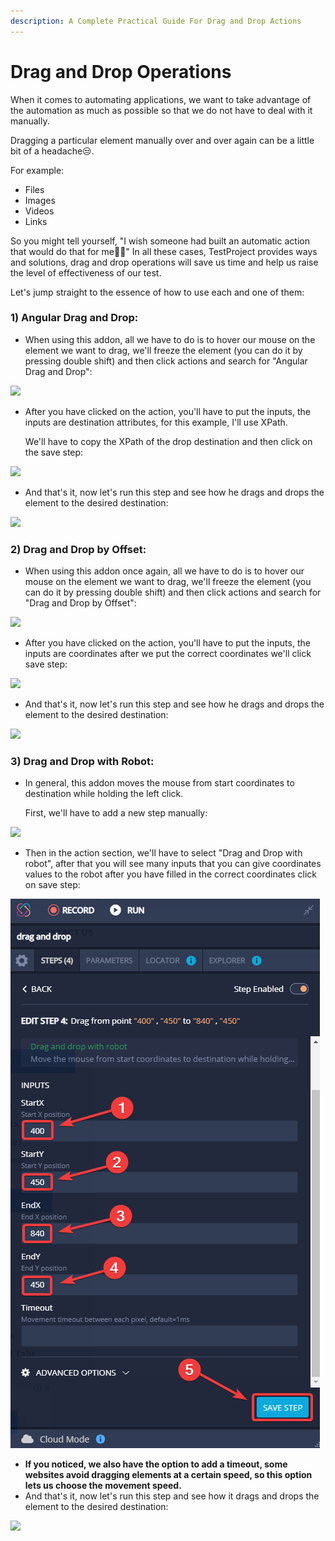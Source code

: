 ```yaml
---
description: A Complete Practical Guide For Drag and Drop Actions
---
```


# Drag and Drop Operations

When it comes to automating applications, we want to take advantage of the automation as much as possible so that we do not have to deal with it manually.

Dragging a particular element manually over and over again can be a little bit of a headache😒.

For example:

* Files
* Images
* Videos
* Links

So you might tell yourself, "I wish someone had built an automatic action that would do that for me🤦‍♂️" In all these cases, TestProject provides ways and solutions, drag and drop operations will save us time and help us raise the level of effectiveness of our test.

Let's jump straight to the essence of how to use each and one of them:

### **1) Angular Drag and Drop:** <a href="#h_6aef82caf4" id="h_6aef82caf4"></a>

* When using this addon, all we have to do is to hover our mouse on the element we want to drag, we'll freeze the element (you can do it by pressing double shift) and then click actions and search for "Angular Drag and Drop":

![](../../.gitbook/assets/chrome\_nCMVIPdoZN.png)

*   After you have clicked on the action, you'll have to put the inputs, the inputs are destination attributes, for this example, I'll use XPath.

    We'll have to copy the XPath of the drop destination and then click on the save step:

![](../../.gitbook/assets/chrome\_GEBqF4O2xt.png)

* And that's it, now let's run this step and see how he drags and drops the element to the desired destination:

![](../../.gitbook/assets/chrome\_Md1htrDk0w.gif)

### &#x20;<a href="#h_8c4ed7792c" id="h_8c4ed7792c"></a>

### **2) Drag and Drop by Offset:** <a href="#h_89ca3be344" id="h_89ca3be344"></a>

* When using this addon once again, all we have to do is to hover our mouse on the element we want to drag, we'll freeze the element (you can do it by pressing double shift) and then click actions and search for "Drag and Drop by Offset":

![](../../.gitbook/assets/chrome\_97luFMolMH.png)

* After you have clicked on the action, you'll have to put the inputs, the inputs are coordinates after we put the correct coordinates we'll click save step:

![](../../.gitbook/assets/chrome\_EDVblzVK95.png)

* And that's it, now let's run this step and see how he drags and drops the element to the desired destination:

![](../../.gitbook/assets/chrome\_CynX9iteVL.gif)

### **3) Drag and Drop with Robot:** <a href="#h_247336577a" id="h_247336577a"></a>

*   In general, this addon moves the mouse from start coordinates to destination while holding the left click.

    First, we'll have to add a new step manually:

![](../../.gitbook/assets/chrome\_24kgoNQnGq.png)

* Then in the action section, we'll have to select "Drag and Drop with robot", after that you will see many inputs that you can give coordinates values to the robot after you have filled in the correct coordinates click on save step:

![](../../.gitbook/assets/SdPu9hgQfd.png)

* **If you noticed, we also have the option to add a timeout, some websites avoid dragging elements at a certain speed, so this option lets us choose the movement speed.**
* And that's it, now let's run this step and see how it drags and drops the element to the desired destination:

![](../../.gitbook/assets/chrome\_tVgSN3rYQO.gif)

